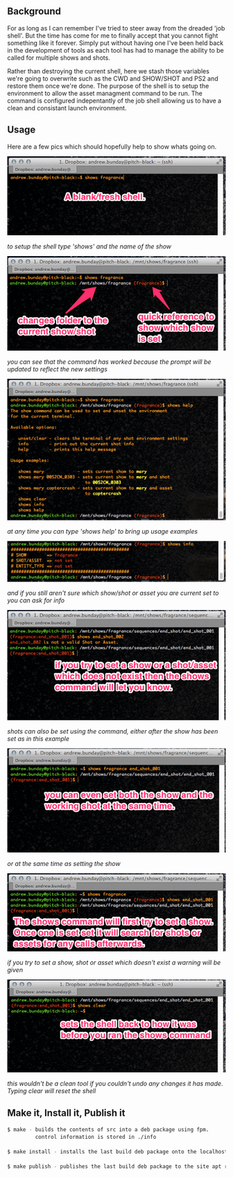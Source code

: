 ## Background

For as long as I can remember I've tried to steer away from the dreaded 'job shell'. But the time has come for me to finally accept that you cannot fight something like it forever. Simply put without having one I've been held back in the development of tools as each tool has had to manage the ability to be called for multiple shows and shots.

Rather than destroying the current shell, here we stash those variables we're going to overwrite such as the CWD and SHOW/SHOT and PS2 and restore them once we're done. The purpose of the shell is to setup the environment to allow the asset managment command to be run. The command is configured indepentantly of the job shell allowing us to have a clean and consistant launch environment.

## Usage

Here are a few pics which should hopefully help to show whats going on.

![](./imgs/Screenshot-1.png)

*to setup the shell type 'shows' and the name of the show*

![](./imgs/Screenshot-2.png)

*you can see that the command has worked because the prompt will be updated to reflect the new settings*

![](./imgs/Screenshot-3.png)

*at any time you can type 'shows help' to bring up usage examples*

![](./imgs/Screenshot-4.png)

*and if you still aren't sure which show/shot or asset you are current set to you can ask for info*

![](./imgs/Screenshot-6.png)

*shots can also be set using the command, either after the show has been set as in this example*

![](./imgs/Screenshot-7.png)

*or at the same time as setting the show*

![](./imgs/Screenshot-5.png)

*if you try to set a show, shot or asset which doesn't exist a warning will be given*

![](./imgs/Screenshot-8.png)

*this wouldn't be a clean tool if you couldn't undo any changes it has made*. *Typing clear will reset the shell*

## Make it, Install it, Publish it 

````bash
$ make - builds the contents of src into a deb package using fpm. 
         control information is stored in ./info

$ make install - installs the last build deb package onto the localhost.

$ make publish - publishes the last build deb package to the site apt repository
````
